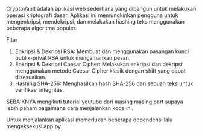 CryptoVault adalah aplikasi web sederhana yang dibangun untuk melakukan operasi kriptografi dasar. 
Aplikasi ini memungkinkan pengguna untuk mengenkripsi, mendekripsi, dan melakukan hashing teks menggunakan beberapa algoritma populer.

Fitur
1. Enkripsi & Dekripsi RSA: Membuat dan menggunakan pasangan kunci publik-privat RSA untuk mengamankan pesan.
2. Enkripsi & Dekripsi Caesar Cipher: Melakukan enkripsi dan dekripsi menggunakan metode Caesar Cipher klasik dengan shift yang dapat disesuaikan.
3. Hashing SHA-256: Menghasilkan hash SHA-256 dari sebuah teks untuk verifikasi integritas.

SEBAIKNYA mengikuti tutorial youtube dari masing masing part supaya lebih paham bagaimana cara menjalankan kode ini.

Untuk menjalankan aplikasi memerlukan beberapa dependensi lalu mengeksekusi 
app.py
